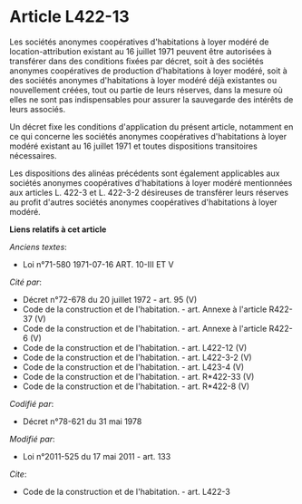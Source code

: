# Article L422-13

Les sociétés anonymes coopératives d'habitations à loyer modéré de location-attribution existant au 16 juillet 1971 peuvent
être autorisées à transférer dans des conditions fixées par décret, soit à des sociétés anonymes coopératives de production
d'habitations à loyer modéré, soit à des sociétés anonymes d'habitations à loyer modéré déjà existantes ou nouvellement
créées, tout ou partie de leurs réserves, dans la mesure où elles ne sont pas indispensables pour assurer la sauvegarde des
intérêts de leurs associés. 

Un décret fixe les conditions d'application du présent article, notamment en ce qui concerne les sociétés anonymes
coopératives d'habitations à loyer modéré existant au 16 juillet 1971 et toutes dispositions transitoires nécessaires. 

Les dispositions des alinéas précédents sont également applicables aux sociétés anonymes coopératives d'habitations à loyer
modéré mentionnées aux articles L. 422-3 et L. 422-3-2 désireuses de transférer leurs réserves au profit d'autres sociétés
anonymes coopératives d'habitations à loyer modéré.

**Liens relatifs à cet article**

_Anciens textes_:

  - Loi n°71-580 1971-07-16 ART. 10-III ET V

_Cité par_:

  - Décret n°72-678 du 20 juillet 1972 - art. 95 (V)
  - Code de la construction et de l'habitation. - art. Annexe à l'article R422-37 (V)
  - Code de la construction et de l'habitation. - art. Annexe à l'article R422-6 (V)
  - Code de la construction et de l'habitation. - art. L422-12 (V)
  - Code de la construction et de l'habitation. - art. L422-3-2 (V)
  - Code de la construction et de l'habitation. - art. L423-4 (V)
  - Code de la construction et de l'habitation. - art. R*422-33 (V)
  - Code de la construction et de l'habitation. - art. R*422-8 (V)

_Codifié par_:

  - Décret n°78-621 du 31 mai 1978

_Modifié par_:

  - Loi n°2011-525 du 17 mai 2011 - art. 133

_Cite_:

  - Code de la construction et de l'habitation. - art. L422-3
